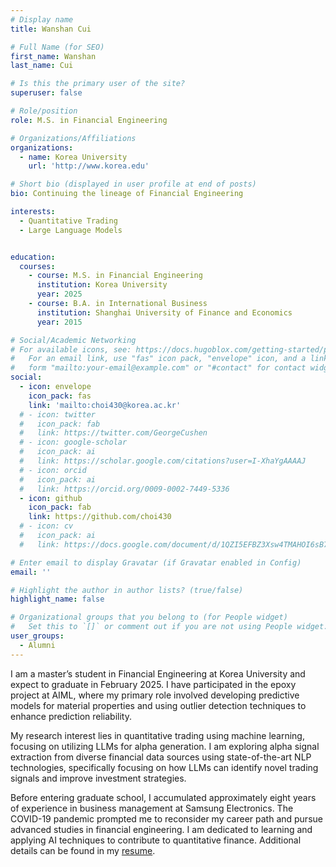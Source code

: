 ```yaml
---
# Display name
title: Wanshan Cui

# Full Name (for SEO)
first_name: Wanshan
last_name: Cui

# Is this the primary user of the site?
superuser: false

# Role/position
role: M.S. in Financial Engineering

# Organizations/Affiliations
organizations:
  - name: Korea University
    url: 'http://www.korea.edu'

# Short bio (displayed in user profile at end of posts)
bio: Continuing the lineage of Financial Engineering

interests:
  - Quantitative Trading
  - Large Language Models


education:
  courses:
    - course: M.S. in Financial Engineering
      institution: Korea University
      year: 2025
    - course: B.A. in International Business
      institution: Shanghai University of Finance and Economics
      year: 2015

# Social/Academic Networking
# For available icons, see: https://docs.hugoblox.com/getting-started/page-builder/#icons
#   For an email link, use "fas" icon pack, "envelope" icon, and a link in the
#   form "mailto:your-email@example.com" or "#contact" for contact widget.
social:
  - icon: envelope
    icon_pack: fas
    link: 'mailto:choi430@korea.ac.kr'
  # - icon: twitter
  #   icon_pack: fab
  #   link: https://twitter.com/GeorgeCushen
  # - icon: google-scholar
  #   icon_pack: ai
  #   link: https://scholar.google.com/citations?user=I-XhaYgAAAAJ
  # - icon: orcid
  #   icon_pack: ai
  #   link: https://orcid.org/0009-0002-7449-5336
  - icon: github
    icon_pack: fab
    link: https://github.com/choi430
  # - icon: cv
  #   icon_pack: ai
  #   link: https://docs.google.com/document/d/1QZI5EFBZ3Xsw4TMAHOI6sB7T_JsBC7y4UUIAGhU-sXo/edit?usp=sharing

# Enter email to display Gravatar (if Gravatar enabled in Config)
email: ''

# Highlight the author in author lists? (true/false)
highlight_name: false

# Organizational groups that you belong to (for People widget)
#   Set this to `[]` or comment out if you are not using People widget.
user_groups:
  - Alumni
---
```


<!-- 짧은 자기소개 -->
I am a master’s student in Financial Engineering at Korea University and expect to graduate in February 2025. I have participated in the epoxy project at AIML, where my primary role involved developing predictive models for material properties and using outlier detection techniques to enhance prediction reliability.

<!-- 연구분야/주제 관심사 소개 -->
My research interest lies in quantitative trading using machine learning, focusing on utilizing LLMs for alpha generation. I am exploring alpha signal extraction from diverse financial data sources using state-of-the-art NLP technologies, specifically focusing on how LLMs can identify novel trading signals and improve investment strategies. 

<!-- 그 외의 것/trivia -->
Before entering graduate school, I accumulated approximately eight years of experience in business management at Samsung Electronics. The COVID-19 pandemic prompted me to reconsider my career path and pursue advanced studies in financial engineering. I am dedicated to learning and applying AI techniques to contribute to quantitative finance. 
Additional details can be found in my [resume](https://drive.google.com/file/d/1NFXwyfvj0GS7rQ4Dg4bF2H7uKcI6A2zr/view?usp=drive_link).